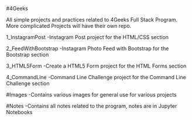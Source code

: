 #4Geeks

All simple projects and practices related to 4Geeks Full Stack Program. More complicated Projects will have their own repo.

1_InstagramPost
    -Instagram Post project for the HTML/CSS section

2_FeedWithBootstrap
    -Instagram Photo Feed with Bootstrap for the Bootstrap section

3_HTML5Form
    -Create a HTML5 Form project for the HTML Forms section

4_CommandLine
    -Command Line Challenge project for the Command Line Challenge section


#Images
    -Contains various images for general use for various projects

#Notes
    -Contains all notes related to the program, notes are in Jupyter Notebooks
